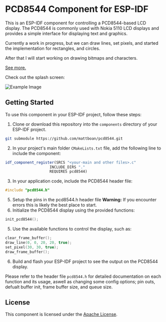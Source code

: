 # PCD8544 Component for ESP-IDF

This is an ESP-IDF component for controlling a PCD8544-based LCD display. The PCD8544 is commonly used with Nokia 5110 LCD displays and provides a simple interface for displaying text and graphics.

Currently a work in progress, but we can draw lines, set pixels, and started the implementation for rectangles, and circles.

After that I will start working on drawing bitmaps and characters.

[See more.](https://www.voidstudios.com.au/projects/3)

Check out the splash screen:

![Example Image](https://www.voidstudios.com.au/_next/image?url=https%3A%2F%2Fxovjhtjkytzursvsbvbp.supabase.co%2Fstorage%2Fv1%2Fobject%2Fpublic%2Fheader_img%2Fproject-b89c1cc6-cffa-44ba-a650-d4ba90e11770.undefined&w=1080&q=75)

## Getting Started

To use this component in your ESP-IDF project, follow these steps:

1. Clone or download this repository into the `components` directory of your ESP-IDF project.

```bash
git submodule https://github.com/mattboan/pcd8544.git
```

2. In your project's main folder `CMakeLists.txt` file, add the following line to include the component:

```cmake
idf_component_register(SRCS "<your-main and other files>.c"
                    INCLUDE_DIRS "."
                    REQUIRES pcd8544)
```

3. In your application code, include the PCD8544 header file:

```c
#include "pcd8544.h"
```

5. Setup the pins in the pcd8544.h header file <b>Warning:</b> If you encounter errors this is likely the best place to start.
6. Initialize the PCD8544 display using the provided functions:

```c
init_pcd8544();

```

5. Use the available functions to control the display, such as:

```c
clear_frame_buffer();
draw_line(0, 0, 20, 20, true);
set_pixel(30, 30, true);
draw_frame_buffer();
```

6. Build and flash your ESP-IDF project to see the output on the PCD8544 display.

Please refer to the header file `pcd8544.h` for detailed documentation on each function and its usage, aswell as changing some config options; pin outs, defualt buffer init, frame buffer size, and queue size.

## License

This component is licensed under the [Apache License](LICENSE).
